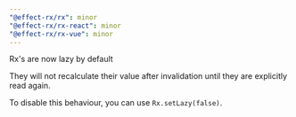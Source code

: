 ```yaml
---
"@effect-rx/rx": minor
"@effect-rx/rx-react": minor
"@effect-rx/rx-vue": minor
---
```


Rx's are now lazy by default

They will not recalculate their value after invalidation until they are explicitly read again.

To disable this behaviour, you can use `Rx.setLazy(false)`.
